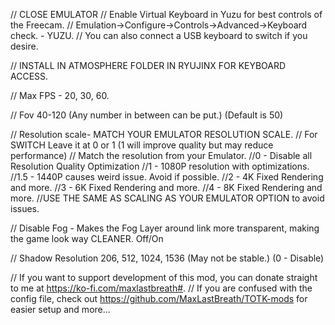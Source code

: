 // CLOSE EMULATOR
// Enable Virtual Keyboard in Yuzu for best controls of the Freecam.
// Emulation->Configure->Controls->Advanced->Keyboard check. - YUZU.
// You can also connect a USB keyboard to switch if you desire.

// INSTALL IN ATMOSPHERE FOLDER IN RYUJINX FOR KEYBOARD ACCESS.

// Max FPS - 20, 30, 60.

// Fov 40-120 (Any number in between can be put.) (Default is 50)

// Resolution scale- MATCH YOUR EMULATOR RESOLUTION SCALE.
// For SWITCH Leave it at 0 or 1 (1 will improve quality but may reduce performance)
// Match the resolution from your Emulator. 
//0 - Disable all Resolution Quality Optimization
//1 - 1080P resolution with optimizations.
//1.5 - 1440P causes weird issue. Avoid if possible. 
//2 - 4K Fixed Rendering and more.
//3 - 6K Fixed Rendering and more.
//4 - 8K Fixed Rendering and more.
//USE THE SAME AS SCALING AS YOUR EMULATOR OPTION to avoid issues.

// Disable Fog - Makes the Fog Layer around link more transparent, making the game look way CLEANER. Off/On

// Shadow Resolution 206, 512, 1024, 1536 (May not be stable.) (0 - Disable)

// If you want to support development of this mod, you can donate straight to me at https://ko-fi.com/maxlastbreath#.
// If you are confused with the config file, check out https://github.com/MaxLastBreath/TOTK-mods for easier setup and more...
